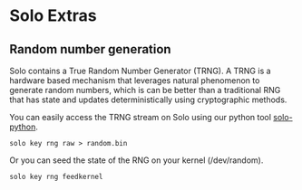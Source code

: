 # Solo Extras

## Random number generation

Solo contains a True Random Number Generator (TRNG).  A TRNG is a hardware based mechanism
that leverages natural phenomenon to generate random numbers, which is can be better than a traditional
RNG that has state and updates deterministically using cryptographic methods.

You can easily access the TRNG stream on Solo using our python tool [solo-python](https://github.com/solokeys/solo-python).

```
solo key rng raw > random.bin
```

Or you can seed the state of the RNG on your kernel (/dev/random).

```
solo key rng feedkernel
```
